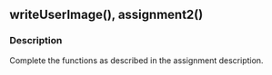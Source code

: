 writeUserImage(), assignment2()
-------------------------------

### Description

Complete the functions as described in the assignment description.
